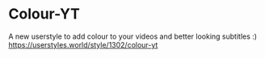 # Colour-YT
A new userstyle to add colour to your videos and better looking subtitles :)
https://userstyles.world/style/1302/colour-yt
